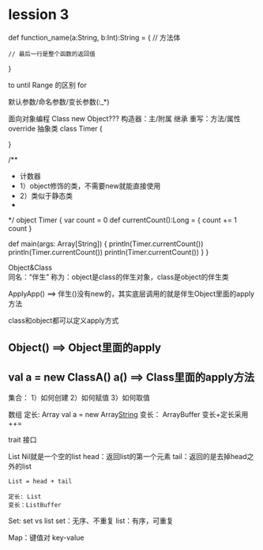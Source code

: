 #  lession  3
def function_name(a:String, b:Int):String = {
    // 方法体 
     
    // 最后一行是整个函数的返回值
} 
  
to  until Range 的区别 
for 
 
默认参数/命名参数/变长参数(:_*)
 
面向对象编程
    Class
        new
        Object??? 
    构造器：主/附属
    继承
    重写：方法/属性  override
    抽象类
    class Timer {

}

/**
  * 计数器
  * 1）object修饰的类，不需要new就能直接使用
  * 2）类似于静态类
  *
  */
object Timer {
  var count = 0
  def currentCount():Long = {
    count += 1
    count
  }


  def main(args: Array[String]) {
    println(Timer.currentCount())
    println(Timer.currentCount())
    println(Timer.currentCount())
  }
} 
     
Object&Class    
   同名：“伴生”
    称为：object是class的伴生对象，class是object的伴生类
     
 
ApplyApp()
    ==> 伴生()没有new的，其实底层调用的就是伴生Object里面的apply方法
  
 class和object都可以定义apply方式
 ##    Object() ==> Object里面的apply
 ##    val a = new ClassA()  a() ==> Class里面的apply方法
  
集合：
    1）如何创建
    2）如何赋值
    3）如何取值
  
数组 
    定长: Array
        val a = new Array[String](5)
    变长： ArrayBuffer
        变长+定长采用++=
         
trait 接口        
         
List 
    Nil就是一个空的list
    head：返回list的第一个元素
    tail：返回的是去掉head之外的list
     
    List = head + tail
     
    定长: List
    变长：ListBuffer
  
Set: 
    set vs list
        set：无序、不重复
        list：有序，可重复
     
Map：键值对  key-value  
     
     
     
     
     
         
     
     
    
